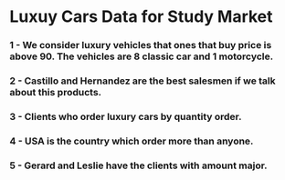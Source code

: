 # Luxuy Cars Data for Study Market
### 1 - We consider luxury vehicles that ones that buy price is above 90. The vehicles are 8 classic car and 1 motorcycle.
### 2 - Castillo and Hernandez are the best salesmen if we talk about this products.
### 3 - Clients who order luxury cars by quantity order.
### 4 - USA is the country which order more than anyone.
### 5 - Gerard and Leslie have the clients with amount major.